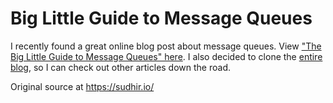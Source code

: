 # Big Little Guide to Message Queues

I recently found a great online blog post about message queues. View ["The Big Little Guide to Message Queues" here](../sudhir.io/the-big-little-guide-to-message-queues.html). I also decided to clone the [entire blog](../sudhir.io/index.html), so I can check out other articles down the road.

Original source at <https://sudhir.io/>
